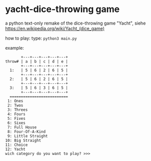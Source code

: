 # yacht-dice-throwing game


a python text-only remake of the dice-throwing game "Yacht", siehe https://en.wikipedia.org/wiki/Yacht_(dice_game)

how to play:
type:
```python3 main.py```

example:
```
       +---+---+---+---+---+
throw# | a | b | c | d | e |
       +---+---+---+---+---+
  1:   | 5 | 6 | 2 | 6 | 5 |
       +---+---+---+---+---+
  2:   | 5 | 6 | 2 | 6 | 5 |
       +---+---+---+---+---+
  3:   | 5 | 6 | 3 | 6 | 5 |
       +---+---+---+---+---+
  ==========================
 1: Ones
 2: Twos
 3: Threes
 4: Fours
 5: Fives
 6: Sixes
 7: Full House
 8: Four-Of-A-Kind
 9: Little Straight
10: Big Straight
11: Choice
12: Yacht
wich category do you want to play? >>>
```
